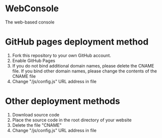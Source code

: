 # WebConsole
The web-based console

# GitHub pages deployment method
1. Fork this repository to your own GitHub account.
2. Enable GitHub Pages
3. If you do not bind additional domain names, please delete the CNAME file. If you bind other domain names, please change the contents of the CNAME file
4. Change "/js/config.js" URL address in file
# Other deployment methods
1. Download source code
2. Place the source code in the root directory of your website
3. Delete the file "CNAME"
4. Change "/js/config.js" URL address in file